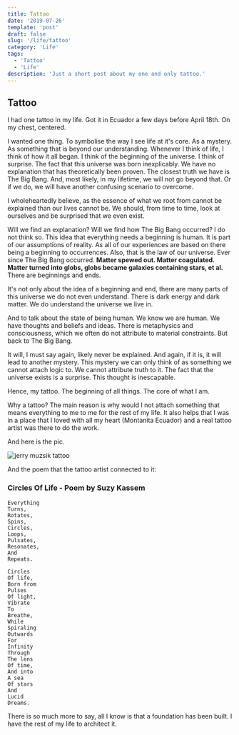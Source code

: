 ```yaml
---
title: Tattoo
date: '2019-07-26'
template: 'post'
draft: false
slug: '/life/tattoo'
category: 'Life'
tags:
  - 'Tattoo'
  - 'Life'
description: 'Just a short post about my one and only tattoo.'
---
```


## Tattoo

I had one tattoo in my life. Got it in Ecuador a few days before April 18th. On my chest, centered.

I wanted one thing. To symbolise the way I see life at it's core. As a mystery. As something that is beyond our understanding. Whenever I think of life, I think of how it all began. I think of the beginning of the universe. I think of surprise. The fact that this universe was born inexplicably. We have no explanation that has theoretically been proven. The closest truth we have is The Big Bang. And, most likely, in my lifetime, we will not go beyond that. Or if we do, we will have another confusing scenario to overcome.

I wholeheartedly believe, as the essence of what we root from cannot be explained than our lives cannot be. We should, from time to time, look at ourselves and be surprised that we even exist.

Will we find an explanation? Will we find how The Big Bang occurred? I do not think so. This idea that everything needs a beginning is human. It is part of our assumptions of reality. As all of our experiences are based on there being a beginning to occurrences. Also, that is the law of our universe. Ever since The Big Bang occurred. **Matter spewed out. Matter coagulated. Matter turned into globs, globs became galaxies containing stars, et al.** There are beginnings and ends.

It's not only about the idea of a beginning and end, there are many parts of this universe we do not even understand. There is dark energy and dark matter. We do understand the universe we live in.

And to talk about the state of being human. We know we are human. We have thoughts and beliefs and ideas. There is metaphysics and consciousness, which we often do not attribute to material constraints. But back to The Big Bang.

It will, I must say again, likely never be explained. And again, if it is, it will lead to another mystery. This mystery we can only think of as something we cannot attach logic to. We cannot attribute truth to it. The fact that the universe exists is a surprise. This thought is inescapable.

Hence, my tattoo. The beginning of all things. The core of what I am.

Why a tattoo? The main reason is why would I not attach something that means everything to me to me for the rest of my life. It also helps that I was in a place that I loved with all my heart (Montanita Ecuador) and a real tattoo artist was there to do the work.

And here is the pic.

![jerry muzsik tattoo](https://scontent-iad3-1.cdninstagram.com/vp/1b5aca79680e02477268465fc4b44c08/5DE9D128/t51.2885-15/e35/s480x480/57331526_284414002500625_1982587474980369692_n.jpg?_nc_ht=scontent-iad3-1.cdninstagram.com)

And the poem that the tattoo artist connected to it:

### Circles Of Life - Poem by Suzy Kassem

```
Everything
Turns,
Rotates,
Spins,
Circles,
Loops,
Pulsates,
Resonates,
And
Repeats.

Circles
Of life,
Born from
Pulses
Of light,
Vibrate
To
Breathe,
While
Spiraling
Outwards
For
Infinity
Through
The lens
Of time,
And into
A sea
Of stars
And
Lucid
Dreams.
```

There is so much more to say, all I know is that a foundation has been built. I have the rest of my life to architect it.
